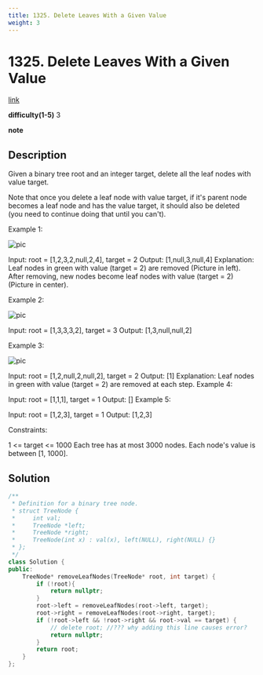 ```yaml
---
title: 1325. Delete Leaves With a Given Value
weight: 3
---
```

# 1325. Delete Leaves With a Given Value
[link](https://leetcode.com/problems/delete-leaves-with-a-given-value/)

**difficulty(1-5)**
3

**note**

## Description
Given a binary tree root and an integer target, delete all the leaf nodes with value target.

Note that once you delete a leaf node with value target, if it's parent node becomes a leaf node and has the value target, it should also be deleted (you need to continue doing that until you can't).

 

Example 1:

![pic](https://assets.leetcode.com/uploads/2020/01/09/sample_1_1684.png)

Input: root = [1,2,3,2,null,2,4], target = 2
Output: [1,null,3,null,4]
Explanation: Leaf nodes in green with value (target = 2) are removed (Picture in left). 
After removing, new nodes become leaf nodes with value (target = 2) (Picture in center).


Example 2:

![pic](https://assets.leetcode.com/uploads/2020/01/09/sample_2_1684.png)

Input: root = [1,3,3,3,2], target = 3
Output: [1,3,null,null,2]


Example 3:

![pic](https://assets.leetcode.com/uploads/2020/01/15/sample_3_1684.png)

Input: root = [1,2,null,2,null,2], target = 2
Output: [1]
Explanation: Leaf nodes in green with value (target = 2) are removed at each step.
Example 4:

Input: root = [1,1,1], target = 1
Output: []
Example 5:

Input: root = [1,2,3], target = 1
Output: [1,2,3]
 

Constraints:

1 <= target <= 1000
Each tree has at most 3000 nodes.
Each node's value is between [1, 1000].

## Solution
```c++
/**
 * Definition for a binary tree node.
 * struct TreeNode {
 *     int val;
 *     TreeNode *left;
 *     TreeNode *right;
 *     TreeNode(int x) : val(x), left(NULL), right(NULL) {}
 * };
 */
class Solution {
public:
    TreeNode* removeLeafNodes(TreeNode* root, int target) {
        if (!root){
            return nullptr;
        }
        root->left = removeLeafNodes(root->left, target);
        root->right = removeLeafNodes(root->right, target);
        if (!root->left && !root->right && root->val == target) {
            // delete root; //??? why adding this line causes error?
            return nullptr;
        }
        return root;
    }
};
```